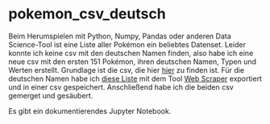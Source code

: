 # pokemon_csv_deutsch
Beim Herumspielen mit Python, Numpy, Pandas oder anderen Data Science-Tool ist eine Liste aller Pokémon ein beliebtes Datenset. Leider konnte ich keine csv mit den deutschen Namen finden, also habe ich eine neue csv mit den ersten 151 Pokémon, ihren deutschen Namen, Typen und Werten erstellt.
Grundlage ist die csv, die hier [hier](https://gist.github.com/armgilles/194bcff35001e7eb53a2a8b441e8b2c6) zu finden ist.
Für die deutschen Namen habe ich [diese Liste](https://pokewiki.de/Pok%C3%A9mon-Liste) mit dem Tool [Web Scraper](https://www.webscraper.io/) exportiert und in einer csv gespeichert.
Anschließend habe ich die beiden csv gemerget und gesäubert.

Es gibt ein dokumentierendes Jupyter Notebook.
